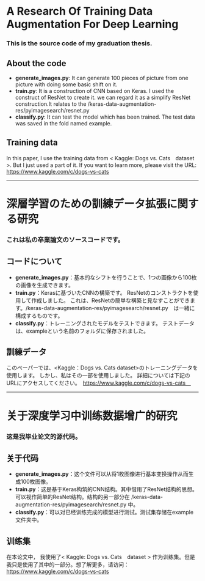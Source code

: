 # A Research Of Training Data Augmentation For Deep Learning

### This is the source code of my graduation thesis.

## About the code

- **generate_images.py**: It can generate 100 pieces of picture from one picture with doing some basic shift on it.
- **train.py**: It is a construction of CNN based on Keras. I used the construct of ResNet to create it. we can regard it as a simplify ResNet construction.It relates to the /keras-data-augmentation-res/pyimagesearch/resnet.py
- **classify.py**: It can test the model which has been trained. The test data was saved in the fold named example.

## Training data

In this paper, I use the training data from < Kaggle: Dogs vs. Cats　dataset >. But I just used a part of it. If you want to learn more, please visit the URL: https://www.kaggle.com/c/dogs-vs-cats
 
 
---  
    

# 深層学習のための訓練データ拡張に関する研究

### これは私の卒業論文のソースコードです。

## コードについて

- **generate_images.py**：基本的なシフトを行うことで、1つの画像から100枚の画像を生成できます。
- **train.py**：Kerasに基づいたCNNの構築です。 ResNetのコンストラクトを使用して作成しました。 これは、ResNetの簡単な構築と見なすことができます。/keras-data-augmentation-res/pyimagesearch/resnet.py　は一緒に構成するものです。
- **classify.py**：トレーニングされたモデルをテストできます。 テストデータは、exampleという名前のフォルダに保存されました。

## 訓練データ

このペーパーでは、<Kaggle：Dogs vs. Cats dataset>のトレーニングデータを使用します。 しかし、私はその一部を使用しました。 詳細については下記のURLにアクセスしてください。　https://www.kaggle.com/c/dogs-vs-cats　

---

# 关于深度学习中训练数据增广的研究

### 这是我毕业论文的源代码。

## 关于代码

- **generate_images.py**：这个文件可以从将1枚图像进行基本变换操作从而生成100枚图像。
- **train.py**：这是基于Keras构筑的CNN结构。其中借用了ResNet结构的思想。可以视作简单的ResNet结构。结构的另一部分在 /keras-data-augmentation-res/pyimagesearch/resnet.py 中。
- **classify.py**：可以对已经训练完成的模型进行测试。测试集存储在example文件夹中。

## 训练集

在本论文中， 我使用了< Kaggle: Dogs vs. Cats　dataset > 作为训练集。但是我只是使用了其中的一部分。想了解更多，请访问：https://www.kaggle.com/c/dogs-vs-cats

